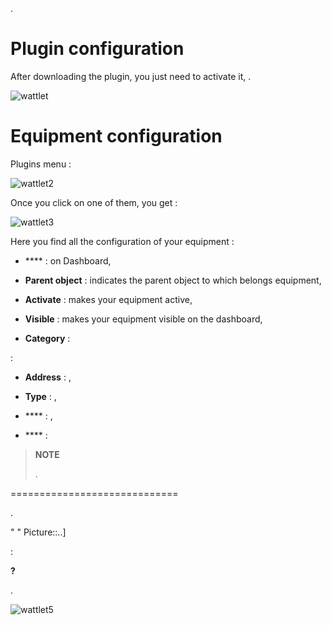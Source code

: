 
.

Plugin configuration 
=======================

After downloading the plugin, you just need to activate it,
.

![wattlet](../Pictures/wattlet.png)

Equipment configuration 
=============================


Plugins menu :

![wattlet2](../Pictures/wattlet2.png)

Once you click on one of them, you get :

![wattlet3](../Pictures/wattlet3.png)

Here you find all the configuration of your equipment :

-   **** : 
    on Dashboard,

-   **Parent object** : indicates the parent object to which belongs
    equipment,

-   **Activate** : makes your equipment active,

-   **Visible** : makes your equipment visible on the dashboard,

-   **Category** : 

 :

-   **Address** : ,

-   **Type** : ,

-   **** : 
    ,

-   **** : 

> **NOTE**
>
> 
> .

 
=============================


.

"
"
Picture::..]


 :

**?**

.

![wattlet5](../Pictures/wattlet5.png)
